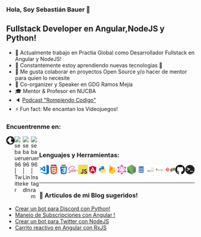 ### Hola, Soy Sebastián Bauer 👋

## Fullstack Developer en Angular,NodeJS y Python!
- 🔭 Actualmente trabajo en Practia Global como Desarrollador Fullstack en Angular y NodeJS!
- 🌱 Constantemente estoy aprendiendo nuevas tecnologias 🤣
- 👯 Me gusta colaborar en proyectos Open Source y/o hacer de mentor para quien lo necesite
- 🎤 Co-organizer y Speaker en GDG Ramos Mejía
- 🎓 Mentor & Profesor en NUCBA
- 🔈 [Podcast "Rompiendo Codigo"](https://open.spotify.com/show/2FvVJJneKyZ3Thb0gfbVn4)
- ⚡ Fun fact: Me encantan los Videojuegos!

### Encuentrenme en:

[<img align="left" alt="sebastianbauer.dev" width="22px" src="https://raw.githubusercontent.com/iconic/open-iconic/master/svg/globe.svg" />][website]
[<img align="left" alt="sebauer96 | Twitter" width="22px" src="https://cdn.jsdelivr.net/npm/simple-icons@v3/icons/twitter.svg" />][twitter]
[<img align="left" alt="sebauer96 | LinkedIn" width="22px" src="https://cdn.jsdelivr.net/npm/simple-icons@v3/icons/linkedin.svg" />][linkedin]
[<img align="left" alt="sebauer96 | Instagram" width="22px" src="https://cdn.jsdelivr.net/npm/simple-icons@v3/icons/instagram.svg" />][instagram]

<br />

### Lenguajes y Herramientas:

<img align="left" alt="Visual Studio Code" width="26px" src="https://raw.githubusercontent.com/github/explore/80688e429a7d4ef2fca1e82350fe8e3517d3494d/topics/visual-studio-code/visual-studio-code.png" />
<img align="left" alt="HTML5" width="26px" src="https://raw.githubusercontent.com/github/explore/80688e429a7d4ef2fca1e82350fe8e3517d3494d/topics/html/html.png" />
<img align="left" alt="CSS3" width="26px" src="https://raw.githubusercontent.com/github/explore/80688e429a7d4ef2fca1e82350fe8e3517d3494d/topics/css/css.png" />
<img align="left" alt="Sass" width="26px" src="https://raw.githubusercontent.com/github/explore/80688e429a7d4ef2fca1e82350fe8e3517d3494d/topics/sass/sass.png" />
<img align="left" alt="JavaScript" width="26px" src="https://raw.githubusercontent.com/github/explore/80688e429a7d4ef2fca1e82350fe8e3517d3494d/topics/javascript/javascript.png" />
<img align="left" alt="Angular" width="26px" src="https://raw.githubusercontent.com/github/explore/80688e429a7d4ef2fca1e82350fe8e3517d3494d/topics/angular/angular.png" />
<img align="left" alt="Python" width="26px" src="https://raw.githubusercontent.com/github/explore/80688e429a7d4ef2fca1e82350fe8e3517d3494d/topics/python/python.png" />
<img align="left" alt="Firebase" width="26px" src="https://raw.githubusercontent.com/github/explore/80688e429a7d4ef2fca1e82350fe8e3517d3494d/topics/firebase/firebase.png" />
<img align="left" alt="GraphQL" width="26px" src="https://raw.githubusercontent.com/github/explore/80688e429a7d4ef2fca1e82350fe8e3517d3494d/topics/graphql/graphql.png" />
<img align="left" alt="Node.js" width="26px" src="https://raw.githubusercontent.com/github/explore/80688e429a7d4ef2fca1e82350fe8e3517d3494d/topics/nodejs/nodejs.png" />
<img align="left" alt="SQL" width="26px" src="https://raw.githubusercontent.com/github/explore/80688e429a7d4ef2fca1e82350fe8e3517d3494d/topics/sql/sql.png" />
<img align="left" alt="MySQL" width="26px" src="https://raw.githubusercontent.com/github/explore/80688e429a7d4ef2fca1e82350fe8e3517d3494d/topics/mysql/mysql.png" />
<img align="left" alt="MongoDB" width="26px" src="https://raw.githubusercontent.com/github/explore/80688e429a7d4ef2fca1e82350fe8e3517d3494d/topics/mongodb/mongodb.png" />
<img align="left" alt="Git" width="26px" src="https://raw.githubusercontent.com/github/explore/80688e429a7d4ef2fca1e82350fe8e3517d3494d/topics/git/git.png" />
<img align="left" alt="GitHub" width="26px" src="https://raw.githubusercontent.com/github/explore/78df643247d429f6cc873026c0622819ad797942/topics/github/github.png" />
<img align="left" alt="Terminal" width="26px" src="https://raw.githubusercontent.com/github/explore/80688e429a7d4ef2fca1e82350fe8e3517d3494d/topics/terminal/terminal.png" />

<br />
<br />

---

### 📕 Articulos de mi Blog sugeridos!
<!-- BLOG-POST-LIST:START -->
- [Crear un bot para Discord con Python!](https://www.sebastianbauer.dev/2020/05/29/crear-bot-discord-python/)
- [Manejo de Subscripciones con Angular !](https://www.sebastianbauer.dev/2020/08/08/rxjs-en-angular-el-drama-de-las-suscripciones/)
- [Crear un bot para Twitter con NodeJS](https://www.sebastianbauer.dev/2020/01/11/como-crear-nuestro-bot-de-twitter-con-nodejs/)
- [Carrito reactivo en Angular con RxJS](https://www.sebastianbauer.dev/2019/12/11/carrito-reactivo-con-angular-y-rxjs/)
<!-- BLOG-POST-LIST:END -->

[website]: https://sebastianbauer.dev
[twitter]: https://twitter.com/sebauer96
[instagram]: https://instagram.com/sebauer96
[linkedin]: https://linkedin.com/in/sebauer96
